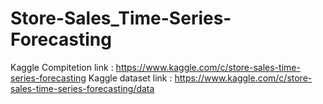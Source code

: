 # Store-Sales_Time-Series-Forecasting

Kaggle Compitetion link : https://www.kaggle.com/c/store-sales-time-series-forecasting
Kaggle dataset link : https://www.kaggle.com/c/store-sales-time-series-forecasting/data
